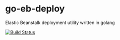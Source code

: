 # go-eb-deploy
Elastic Beanstalk deployment utility written in golang

[![Build Status](https://travis-ci.org/bernos/go-eb-deployer.svg?branch=master)](https://travis-ci.org/bernos/go-eb-deployer)
